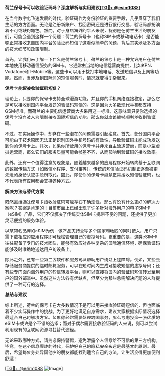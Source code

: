 **荷兰保号卡可以收验证码吗？深度解析与实用建议[[TG💪+ @esim1088](https://t.me/s/esim1088)]**

在当今数字化飞速发展的时代，验证码作为身份验证的重要手段，几乎贯穿了我们生活的方方面面。无论是注册新账户、找回密码还是进行银行交易，验证码都扮演着不可或缺的角色。然而，对于身居海外的华人来说，特别是在荷兰生活的朋友们，可能会遇到这样一个问题：荷兰的保号卡（也称SIM卡或移动电话卡）是否能够正常接收来自国内平台的验证码短信？这看似简单的问题，背后其实涉及多方面的技术细节和政策限制。

首先，让我们来了解一下什么是荷兰保号卡。荷兰的保号卡是一种允许用户在荷兰本地使用移动通信服务的SIM卡。它通常由当地的电信运营商提供，比如KPN、Vodafone和T-Mobile等。这些卡可以用于拨打本地电话、发送短信以及上网等功能。然而，当涉及到国际间的短信服务时，情况就变得复杂起来。

**保号卡能否接收验证码短信？**

理论上，只要你的保号卡支持全球漫游功能，并且你的手机网络连接稳定，那么它是可以接收到国内平台发送的验证码短信的。这是因为大多数现代手机都支持GSM标准，而荷兰的主要电信运营商大多采用这一标准。这意味着只要你选择的保号卡没有被人为限制接收国际短信的功能，那么你就应该能够顺利地收到验证码。

不过，在实际操作中，却存在一些潜在的问题需要引起注意。首先，部分国内平台可能由于技术原因无法正确识别国外手机号码的有效性，导致验证码未能成功发送到你的保号卡上。其次，如果你所使用的保号卡并非来自主流运营商，而是小型虚拟运营商，那么它们的服务质量可能会参差不齐，从而影响到验证码的接收效率。

此外，还有一个值得注意的现象是，随着越来越多的应用程序开始转向基于互联网的数据传输方式（如微信小程序、支付宝等），传统的短信验证码机制正逐渐被更先进的身份认证手段所取代。因此，即使你的保号卡能够正常接收短信验证码，也不代表所有应用都会支持这种方式。

**解决方法与替代方案**

既然直接通过保号卡接收验证码可能存在不确定性，那么有没有什么更好的解决方案呢？答案是肯定的！目前市面上已经出现了许多针对海外用户的电子SIM卡（eSIM）产品，它们不仅解决了传统实体SIM卡携带不便的问题，还提供了更加灵活便捷的服务体验。

以某知名品牌的eSIM为例，该产品支持全球多个国家和地区的同时接入，用户只需下载相应的应用程序即可轻松管理自己的虚拟号码。更重要的是，这类eSIM卡往往配备了专门的技术团队，能够有效应对各种复杂的国际通信环境，确保验证码能够及时准确地送达用户的设备上。

除此之外，还有一些第三方软件和服务可以帮助用户绕过上述障碍。例如，某些云存储服务商提供的临时邮箱服务，可以在短时间内生成可接收短信的虚拟号码；还有些专门面向海外用户的短信转发平台，则可以直接将国内的验证码短信转发至用户的国外邮箱中。虽然这些方法各有优缺点，但至少为那些急需解决问题的人群提供了一种可行的选择。

**总结与建议**

综上所述，荷兰的保号卡在大多数情况下是可以用来接收验证码短信的，但也面临着不少实际操作中的挑战。为了更好地满足自身需求，建议大家根据实际情况选择最适合自己的解决方案。如果你经常需要处理跨国事务，那么考虑投资一张优质的eSIM卡或许是个不错的选择；而对于偶尔需要接收验证码的人来说，则可以尝试利用现有的互联网资源寻找替代途径。

无论采取哪种方式，请务必保持警惕，避免泄露个人信息给不可信的第三方机构。毕竟，在这个信息爆炸的时代，保护好自己的隐私安全永远是最基本的原则。最后，希望每位身处异国他乡的朋友都能找到适合自己的方法，让生活变得更加便利舒适！

[[TG💪+ @esim1088](https://t.me/s/esim1088) ![Image](https://i.postimg.cc/4NQfJmqS/Snipaste-2025-05-13-00-14-12.png)]